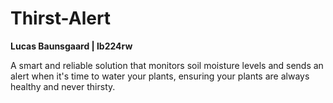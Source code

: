 # Thirst-Alert
**Lucas Baunsgaard | lb224rw**

A smart and reliable solution that monitors soil moisture levels and sends an alert when it's time to water your plants, ensuring your plants are always healthy and never thirsty.

